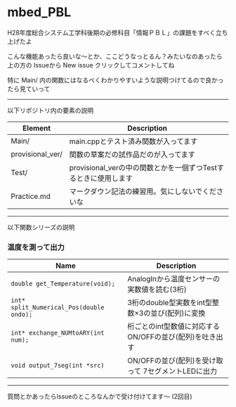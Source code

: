 # mbed_PBL

H28年度総合システム工学科後期の必修科目「情報ＰＢＬ」の課題をすべく立ち上げたよ  

こんな機能あったら良いな〜とか、ここどうなっとるん？みたいなのあったら  
上の方の Issueから New issue クリックしてコメントしてね

特に Main/ 内の関数にはなるべくわかりやすいような説明つけてるので良かったら見ていって

***
以下リポジトリ内の要素の説明  

Element | Description  
--- | ---  
Main/ | main.cppとテスト済み関数が入ってます  
provisional_ver/ | 関数の草案だの試作品だのが入ってます  
Test/ | provisional_verの中の関数とかを一個ずつTestするときに使用します  
Practice.md | マークダウン記法の練習用。気にしないでくださいな  

***
以下関数シリーズの説明  

### 温度を測って出力

Name | Description  
--- | ---  
`double get_Temperature(void);` | AnalogInから温度センサーの実数値を読む(3桁)  
`int* split_Numerical_Pos(double ondo);` | 3桁のdouble型実数をint型整数×3の並び(配列)に変換  
`int* exchange_NUMtoARY(int num);` | 桁ごとのint型数値に対応するON/OFFの並び(配列)を吐き出す  
`void output_7seg(int *src)` | ON/OFFの並び(配列)を受け取って 7セグメントLEDに出力  

***
質問とかあったらIssueのところなんかで受け付けてます〜 (2回目)
